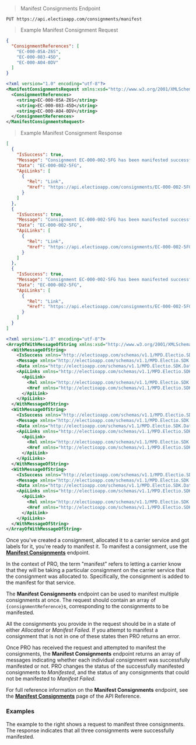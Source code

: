 > Manifest Consignments Endpoint
```
PUT https://api.electioapp.com/consignments/manifest
```
> Example Manifest Consignment Request

```json
{
  "ConsignmentReferences": [
    "EC-000-05A-Z6S",
    "EC-000-083-45D",
    "EC-000-A04-0DV"
  ]
}
```
```xml
<?xml version="1.0" encoding="utf-8"?>
<ManifestConsignmentsRequest xmlns:xsd="http://www.w3.org/2001/XMLSchema" xmlns:xsi="http://www.w3.org/2001/XMLSchema-instance" xmlns="http://electioapp.com/schemas/v1.1/MPD.Electio.SDK.DataTypes.Consignments">
  <ConsignmentReferences>
    <string>EC-000-05A-Z6S</string>
    <string>EC-000-083-45D</string>
    <string>EC-000-A04-0DV</string>
  </ConsignmentReferences>
</ManifestConsignmentsRequest>
```

> Example Manifest Consignment Response

```json
[
  {
    "IsSuccess": true,
    "Message": "Consignment EC-000-002-5FG has been manifested successfully.",
    "Data": "EC-000-002-5FG",
    "ApiLinks": [
      {
        "Rel": "Link",
        "Href": "https://api.electioapp.com/consignments/EC-000-002-5FG"
      }
    ]
  },
  {
    "IsSuccess": true,
    "Message": "Consignment EC-000-002-5FG has been manifested successfully.",
    "Data": "EC-000-002-5FG",
    "ApiLinks": [
      {
        "Rel": "Link",
        "Href": "https://api.electioapp.com/consignments/EC-000-002-5FG"
      }
    ]
  },
  {
    "IsSuccess": true,
    "Message": "Consignment EC-000-002-5FG has been manifested successfully.",
    "Data": "EC-000-002-5FG",
    "ApiLinks": [
      {
        "Rel": "Link",
        "Href": "https://api.electioapp.com/consignments/EC-000-002-5FG"
      }
    ]
  }
]
```
```xml
<?xml version="1.0" encoding="utf-8"?>
<ArrayOfWithMessageOfString xmlns:xsd="http://www.w3.org/2001/XMLSchema" xmlns:xsi="http://www.w3.org/2001/XMLSchema-instance">
  <WithMessageOfString>
    <IsSuccess xmlns="http://electioapp.com/schemas/v1.1/MPD.Electio.SDK.DataTypes.Consignments">true</IsSuccess>
    <Message xmlns="http://electioapp.com/schemas/v1.1/MPD.Electio.SDK.DataTypes.Consignments">Consignment EC-000-002-5FG has been manifested successfully.</Message>
    <Data xmlns="http://electioapp.com/schemas/v1.1/MPD.Electio.SDK.DataTypes.Consignments">EC-000-002-5FG</Data>
    <ApiLinks xmlns="http://electioapp.com/schemas/v1.1/MPD.Electio.SDK.DataTypes.Consignments">
      <ApiLink>
        <Rel xmlns="http://electioapp.com/schemas/v1.1/MPD.Electio.SDK.DataTypes.Common">Link</Rel>
        <Href xmlns="http://electioapp.com/schemas/v1.1/MPD.Electio.SDK.DataTypes.Common">https://api.electioapp.com/consignments/EC-000-002-5FG</Href>
      </ApiLink>
    </ApiLinks>
  </WithMessageOfString>
  <WithMessageOfString>
    <IsSuccess xmlns="http://electioapp.com/schemas/v1.1/MPD.Electio.SDK.DataTypes.Consignments">true</IsSuccess>
    <Message xmlns="http://electioapp.com/schemas/v1.1/MPD.Electio.SDK.DataTypes.Consignments">Consignment EC-000-002-5FG has been manifested successfully.</Message>
    <Data xmlns="http://electioapp.com/schemas/v1.1/MPD.Electio.SDK.DataTypes.Consignments">EC-000-002-5FG</Data>
    <ApiLinks xmlns="http://electioapp.com/schemas/v1.1/MPD.Electio.SDK.DataTypes.Consignments">
      <ApiLink>
        <Rel xmlns="http://electioapp.com/schemas/v1.1/MPD.Electio.SDK.DataTypes.Common">Link</Rel>
        <Href xmlns="http://electioapp.com/schemas/v1.1/MPD.Electio.SDK.DataTypes.Common">https://api.electioapp.com/consignments/EC-000-002-5FG</Href>
      </ApiLink>
    </ApiLinks>
  </WithMessageOfString>
  <WithMessageOfString>
    <IsSuccess xmlns="http://electioapp.com/schemas/v1.1/MPD.Electio.SDK.DataTypes.Consignments">true</IsSuccess>
    <Message xmlns="http://electioapp.com/schemas/v1.1/MPD.Electio.SDK.DataTypes.Consignments">Consignment EC-000-002-5FG has been manifested successfully.</Message>
    <Data xmlns="http://electioapp.com/schemas/v1.1/MPD.Electio.SDK.DataTypes.Consignments">EC-000-002-5FG</Data>
    <ApiLinks xmlns="http://electioapp.com/schemas/v1.1/MPD.Electio.SDK.DataTypes.Consignments">
      <ApiLink>
        <Rel xmlns="http://electioapp.com/schemas/v1.1/MPD.Electio.SDK.DataTypes.Common">Link</Rel>
        <Href xmlns="http://electioapp.com/schemas/v1.1/MPD.Electio.SDK.DataTypes.Common">https://api.electioapp.com/consignments/EC-000-002-5FG</Href>
      </ApiLink>
    </ApiLinks>
  </WithMessageOfString>    
</ArrayOfWithMessageOfString>
```

Once you've created a consignment, allocated it to a carrier service and got labels for it, you're ready to manifest it. To manifest a consignment, use the **[Manifest Consignments](https://docs.electioapp.com/#/api/ManifestConsignments)** endpoint.

<aside class="info">
  In the context of PRO, the term "manifest" refers to letting a carrier know that they will be taking a particular consignment on the carrier service that the consignment was allocated to. Specifically, the consignment is added to the manifest for that service.
</aside>

The **Manifest Consignments** endpoint can be used to manifest multiple consignments at once. The request should contain an array of `{consignmentReference}`s, corresponding to the consignments to be manifested. 

All the consignments you provide in the request should be in a state of either _Allocated_ or _Manifest Failed_. If you attempt to manifest a consignment that is not in one of these states then PRO returns an error.

Once PRO has received the request and attempted to manifest the consignments, the **Manifest Consignments** endpoint returns an array of messages indicating whether each individual consignment was successfully manifested or not. PRO changes the status of the successfully manifested consignments to _Manifested_, and the status of any consignments that could not be manifested to _Manifest Failed_.

<aside class="note">
  For full reference information on the <strong>Manifest Consignments</strong> endpoint, see the <strong><a href="https://docs.electioapp.com/#/api/ManifestConsignments">Manifest Consignments</a></strong> page of the API Reference. 
</aside>

### Examples

The example to the right shows a request to manifest three consignments. The response indicates that all three consignments were successfully manifested.